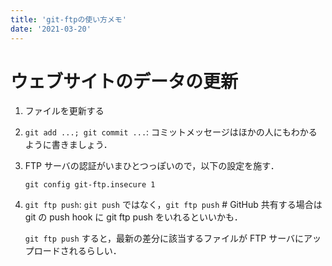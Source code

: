```yaml
---
title: 'git-ftpの使い方メモ'
date: '2021-03-20'
---
```


# ウェブサイトのデータの更新

1. ファイルを更新する

1. `git add ...; git commit ...`: コミットメッセージはほかの人にもわかるように書きましょう．

1. FTP サーバの認証がいまひとつっぽいので，以下の設定を施す．

    `git config git-ftp.insecure 1`

1. `git ftp push`: `git push` ではなく，`git ftp push` # GitHub 共有する場合は git の push hook に git ftp push をいれるといいかも．

    `git ftp push` すると，最新の差分に該当するファイルが FTP サーバにアップロードされるらしい．
